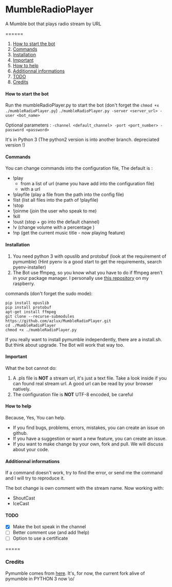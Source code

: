 # MumbleRadioPlayer
A Mumble bot that plays radio stream by URL

======

1. [How to start the bot](#how-to-start-the-bot)
2. [Commands](#commands)
3. [Installation](#installation)
4. [Important](#important)
5. [How to help](#how-to-help)
6. [Additionnal informations](#additionnal-informations)
7. [TODO](#todo)
8. [Credits](#credits)

#### How to start the bot
Run the mumbleRadioPlayer.py to start the bot (don't forget the `chmod +x ./mumbleRadioPlayer.py`)
`
./mumbleRadioPlayer.py -server <server_url> -user <bot_name>
`

Optional parameters :
`
-channel <default_channel>
-port <port_number>
-password <password>
`

It's in Python 3 (The python2 version is into another branch. depreciated version !)

#### Commands
You can change commands into the configuration file, The default is :
- !play
   - from a list of url (name you have add into the configuration file)
   - with a url
- !playfile (play a file from the path into the config file)
- !list (list all files into the path of !playfile)
- !stop
- !joinme (join the user who speak to me)
- !kill
- !oust (stop + go into the default channel)
- !v <number> (change volume with a percentage )
- !np (get the current music title - now playing feature)

#### Installation
1. You need python 3 with opuslib and protobuf (look at the requirement of pymumble)
   (Hint pyenv is a good start to get the requirements, search pyenv-installer)
2. The Bot use ffmpeg, so you know what you have to do if ffmpeg aren't in your package manager. I personally use [this repository](http://repozytorium.mati75.eu/) on my raspberry.

commands (don't forget the sudo mode):
```
pip install opuslib
pip install protobuf
apt-get install ffmpeg
git clone --recurse-submodules https://github.com/azlux/MumbleRadioPlayer.git
cd ./MumbleRadioPlayer
chmod +x ./mumbleRadioPlayer.py
```


If you really want to install pymumble independently, there are a install.sh. But think about upgrade. The Bot will work that way too.

#### Important
What the bot cannot do:

1. A .pls file is **NOT** a stream url, it's just a text file. Take a look inside if you can found real stream url. A good url can be read by your browser natively.
2. The configuration file is **NOT** UTF-8 encoded, be careful

#### How to help
Because, Yes, You can help.
- If you find bugs, problems, errors, mistakes, you can create an issue on github.
- If you have a suggestion or want a new feature, you can create an issue.
- If you want to make change by your own, fork and pull. We will discuss about your code.


#### Additionnal informations
If a command doesn't work, try to find the error, or send me the command and I will try to reproduce it.

The bot change is own comment with the stream name. Now working with:
- ShoutCast
- IceCast

#### TODO
- [x] Make the bot speak in the channel
- [ ] Better comment use (and add !help)
- [ ] Option to use a certificate

=====
### Credits
Pymumble comes from [here](https://github.com/azlux/pymumble). It's, for now, the current fork alive of pymumble in PYTHON 3 now \o/
